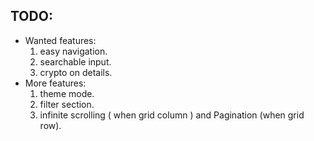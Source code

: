 ## TODO:

- Wanted features:
  1. easy navigation.
  2. searchable input.
  3. crypto on details.
- More features:
  1. theme mode.
  2. filter section.
  3. infinite scrolling ( when grid column ) and Pagination (when grid row).
